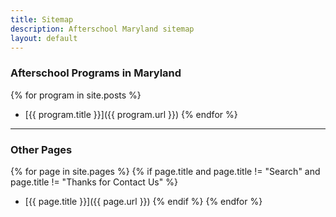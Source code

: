 ```yaml
---
title: Sitemap
description: Afterschool Maryland sitemap
layout: default
---
```


### Afterschool Programs in Maryland

{% for program in site.posts %}
- [{{ program.title }}]({{ program.url }})
{% endfor %}

---

### Other Pages

{% for page in site.pages %}
  {% if page.title and page.title != "Search" and page.title != "Thanks for Contact Us" %}
  - [{{ page.title }}]({{ page.url }})
  {% endif %}
{% endfor %}
